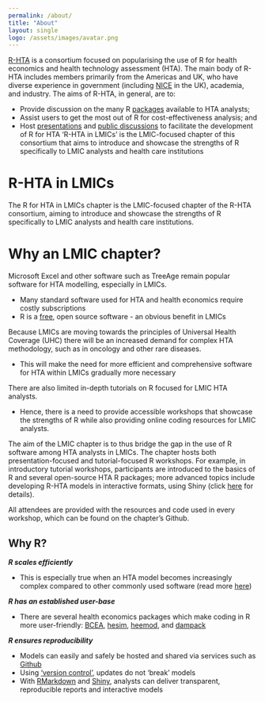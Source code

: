 ```yaml
---
permalink: /about/
title: "About"
layout: single
logo: /assets/images/avatar.png
---
```

[R-HTA](https://r-hta.org/) is a consortium focused on popularising the use of R for health economics and health technology assessment (HTA). The main body of R-HTA includes members primarily from the Americas and UK, who have diverse experience in government (including [NICE](https://www.nice.org.uk/) in the UK), academia, and industry. The aims of R-HTA, in general, are to:
- Provide discussion on the many R [packages](https://r-hta.org/#resources) available to HTA analysts;
- Assist users to get the most out of R for cost-effectiveness analysis; and
- Host [presentations](https://r-hta.org/#talk) and [public discussions](https://www.youtube.com/channel/UCUog4U8cjXuQIvINSDsiEJQ) to facilitate the development of R for HTA ‘R-HTA in LMICs’ is the LMIC-focused chapter of this consortium that aims to introduce and showcase the strengths of R specifically to LMIC analysts and health care institutions

# R-HTA in LMICs
The R for HTA in LMICs chapter is the LMIC-focused chapter of the R-HTA consortium, aiming to introduce and showcase the strengths of R specifically to LMIC analysts and health care institutions.

# Why an LMIC chapter?
Microsoft Excel and other software such as TreeAge remain popular software for HTA modelling, especially in LMICs.
- Many standard software used for HTA and health economics require costly subscriptions
- R is a [free](https://www.r-project.org/), open source software - an obvious benefit in LMICs

Because LMICs are moving towards the principles of Universal Health Coverage (UHC) there will be an increased demand for complex HTA methodology, such as in oncology and other rare diseases.
- This will make the need for more efficient and comprehensive software for HTA within LMICs gradually more necessary

There are also limited in-depth tutorials on R focused for LMIC HTA analysts.
- Hence, there is a need to provide accessible workshops that showcase the strengths of R while also providing online coding resources for LMIC analysts.

The aim of the LMIC chapter is to thus bridge the gap in the use of R software among HTA analysts in LMICs. The chapter hosts both presentation-focused and tutorial-focused R workshops. For example, in introductory tutorial workshops, participants are introduced to the basics of R and several open-source HTA R packages; more advanced topics include developing R-HTA models in interactive formats, using Shiny (click [here](https://shiny.rstudio.com/) for details).

All attendees are provided with the resources and code used in every workshop, which can be found on the chapter’s Github.

## Why R?
***R scales efficiently***
- This is especially true when an HTA model becomes increasingly complex compared to other commonly used software (read more [here](https://www.valueinhealthjournal.com/action/showPdf?pii=S1098-3015%2819%2930050-6))

***R has an established user-base***
- There are several health economics packages which make coding in R more user-friendly: [BCEA](https://cran.r-project.org/web/packages/BCEA/index.html), [hesim](https://github.com/hesim-dev/hesim), [heemod](https://cran.r-project.org/web/packages/heemod/index.html), and [dampack](https://github.com/feralaes/dampack)
 
***R ensures reproducibility***
- Models can easily and safely be hosted and shared via services such as [Github](https://github.com/)
- Using [‘version control’](https://en.wikipedia.org/wiki/Version_control), updates do not ‘break’ models
- With [RMarkdown](https://rmarkdown.rstudio.com/) and [Shiny](https://shiny.rstudio.com/), analysts can deliver transparent, reproducible reports and interactive models
